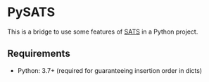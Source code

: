 # PySATS

This is a bridge to use some features of [SATS](https://spectrumauctions.org/) in a Python project.

## Requirements

- Python: 3.7+ (required for guaranteeing insertion order in dicts)
